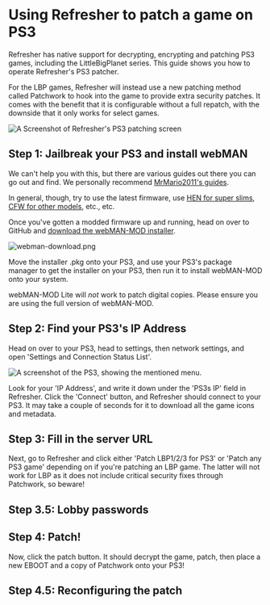 # Using Refresher to patch a game on PS3

<include from="Library.topic" element-id="supported-version-notice"/>

Refresher has native support for decrypting, encrypting and patching PS3 games, including the LittleBigPlanet series.
This guide shows you how to operate Refresher's PS3 patcher.

<note>
    For the LBP games, Refresher will instead use a new patching method called Patchwork to hook into the game to provide extra security patches.
    It comes with the benefit that it is configurable without a full repatch, with the downside that it only works for select games. 
</note>

<include from="Library.topic" element-id="download-refresher"/>

![A Screenshot of Refresher's PS3 patching screen](refresher-ps3.png)

## Step 1: Jailbreak your PS3 and install webMAN

We can't help you with this, but there are various guides out there you can go out and find. We personally recommend [MrMario2011's guides](https://www.youtube.com/c/MrMario2011).

In general, though, try to use the latest firmware, use [HEN for super slims](https://www.youtube.com/watch?v=Ze3UMdMakvk), [CFW for other models](https://www.youtube.com/watch?v=LIVu3Px3eXY), etc., etc.

Once you've gotten a modded firmware up and running, head on over to GitHub and [download the webMAN-MOD installer](https://github.com/aldostools/webMAN-MOD/releases/latest).

![webman-download.png](webman-download.png)

Move the installer .pkg onto your PS3, and use your PS3's package manager to get the installer on your PS3, then run it to install webMAN-MOD onto your system.

<warning>webMAN-MOD Lite will <i>not</i> work to patch digital copies. Please ensure you are using the full version of webMAN-MOD.</warning>

## Step 2: Find your PS3's IP Address

Head on over to your PS3, head to settings, then network settings, and open 'Settings and Connection Status List'.

![A screenshot of the PS3, showing the mentioned menu.](ps3-ip.png)

Look for your 'IP Address', and write it down under the 'PS3s IP' field in Refresher.
Click the 'Connect' button, and Refresher should connect to your PS3. It may take a couple of seconds for it to download all the game icons and metadata.

## Step 3: Fill in the server URL

Next, go to Refresher and click either 'Patch LBP1/2/3 for PS3' or 'Patch any PS3 game' depending on if you're patching an LBP game.
The latter will not work for LBP as it does not include critical security fixes through Patchwork, so beware!

<include from="Library.topic" element-id="fill-in-server-url"/>

## Step 3.5: Lobby passwords

<include from="Library.topic" element-id="lobby-password"/>

## Step 4: Patch!

Now, click the patch button. It should decrypt the game, patch, then place a new EBOOT and a copy of Patchwork onto your PS3!

<include from="Library.topic" element-id="final-patching-message" />

## Step 4.5: Reconfiguring the patch

<include from="Library.topic" element-id="reconfigure-patch" />
